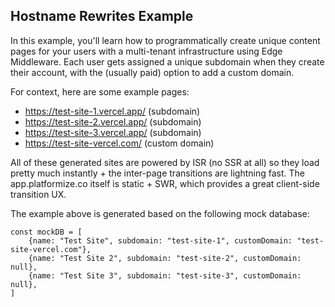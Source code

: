 ## Hostname Rewrites Example

In this example, you'll learn how to programmatically create unique content pages for your users with a multi-tenant infrastructure using Edge Middleware. Each user gets assigned a unique subdomain when they create their account, with the (usually paid) option to add a custom domain.

For context, here are some example pages:  
- https://test-site-1.vercel.app/ (subdomain)
- https://test-site-2.vercel.app/ (subdomain)
- https://test-site-3.vercel.app/ (subdomain)
- https://test-site-vercel.com/ (custom domain)

All of these generated sites are powered by ISR (no SSR at all) so they load pretty much instantly + the inter-page transitions are lightning fast. The app.platformize.co itself is static + SWR, which provides a great client-side transition UX.

The example above is generated based on the following mock database:

```
const mockDB = [
    {name: "Test Site", subdomain: "test-site-1", customDomain: "test-site-vercel.com"},
    {name: "Test Site 2", subdomain: "test-site-2", customDomain: null},
    {name: "Test Site 3", subdomain: "test-site-3", customDomain: null},
]
```